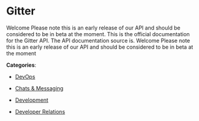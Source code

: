 # Gitter


Welcome Please note this is an early release of our API and should be considered to be in beta at the moment.  This is the official documentation for the Gitter API. The API documentation source is. Welcome Please note this is an early release of our API and should be considered to be in beta at the moment



**Categories**:

- [DevOps](https://github.com/apis-list/apis-list#devops)

- [Chats & Messaging](https://github.com/apis-list/apis-list#chats-and-messaging)

- [Development](https://github.com/apis-list/apis-list#development)

- [Developer Relations](https://github.com/apis-list/apis-list#developer-relations)



